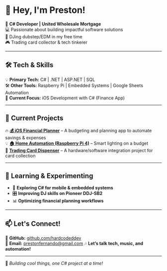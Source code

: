 # 👋 Hey, I'm Preston!  

🚀 **C# Developer | United Wholesale Mortgage**  
💻 Passionate about building impactful software solutions  
🎵 DJing dubstep/EDM in my free time  
🎮 Trading card collector & tech tinkerer  

---

## 🛠️ Tech & Skills  
💡 **Primary Tech:** C# | .NET | ASP.NET | SQL  
🛠️ **Other Tools:** Raspberry Pi | Embedded Systems | Google Sheets Automation  
📱 **Current Focus:** iOS Development with C# (Finance App)  

---

## 🚀 Current Projects  
🔥 **[💰 iOS Financial Planner](#)** – A budgeting and planning app to automate savings & expenses  
💡 **[🏠 Home Automation (Raspberry Pi 4)](#)** – Smart lighting on a budget  
🎴 **[Trading Card Dispenser](#)** – A hardware/software integration project for card collection  

---

## 🧠 Learning & Experimenting  
- 🔹 **Exploring C# for mobile & embedded systems**  
- 🎛️ **Improving DJ skills on Pioneer DDJ-SB2**  
- 📊 **Optimizing financial planning workflows**  

---

## 📫 Let's Connect!  
💼 **GitHub:** [github.com/hardcodeddev](https://github.com/hardcodeddev)  
📧 **Email:** prestonfernando@gmail.com 
🎶 **Let’s talk tech, music, and automation!**  

---

🚀 *Building cool things, one C# project at a time!*  
